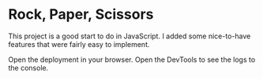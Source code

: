 # Rock, Paper, Scissors

This project is a good start to do in JavaScript. I added some nice-to-have features that were fairly easy to implement. 

Open the deployment in your browser. Open the DevTools to see the logs to the console.